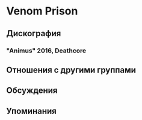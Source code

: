 # Venom Prison



## Дискография

### "Animus" 2016, Deathcore




## Отношения с другими группами


## Обсуждения


## Упоминания

